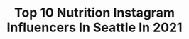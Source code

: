 ---
title: Top 10 Nutrition Instagram Influencers In Seattle In 2021
description: >-
  Find top nutrition Instagram influencers in Seattle in 2021. Most popular hashtags: #nutrition #seattle #healthyfood #plantbased.
platform: Instagram
hits: 15
text_top: Discover the most popular Instagram profiles on inBeat.
text_bottom: Our platform aggregates 15 Instagram influencers like this in Seattle, United States for you to connect with.
profiles:
  - username: "evanarbour"
    fullname: >-
      Evan Arbour
    bio: >-
      he/him NASM - CPT, CES Certified Nutrition Coach seattle founding instructor @barrys ambassador @lululemon
    location: "United States"
    followers: 27621
    engagement: 846
    commentsToLikes: 0.025897
    id: ckf5us0zem34j0j235gvzk9k7
    verified: false
    hashtags: "#pride, #elijahmcclain, #blm, #juneteenth"
  - username: "tina.m.dominguez"
    fullname: >-
      San Diego Brand Photographer
    bio: >-
      → Creative Consultant → Marketing Brand Director w/ fitme™️ Nutrition → And I lift & stuff
    location: "United States"
    followers: 5439
    engagement: 371
    commentsToLikes: 0.139310
    id: ck9hcsihimsjj0j78xr62784s
    verified: false
    hashtags: "#riseupandpersevere, #selfmastery, #quarantinelife, #sustainability"
  - username: "xosaraherickson"
    fullname: >-
      Sarah Erickson
    bio: >-
      Raising three little men Seattle, WA erickson_sarah@ymail.com
    location: "United States"
    followers: 6175
    engagement: 617
    commentsToLikes: 0.147511
    id: ck5zn64q2nupm0i14xcdvo0wr
    verified: false
    hashtags: "#learningathome, #manimonday, #worlddayagainsttrafficking, #ethicalfashion"
  - username: "happy.healthy.hayley"
    fullname: >-
      Hayley MacLean, MS
    bio: >-
      Plant enthusiast 🌱 Seattle📍 Wear black 🖤 Eat colors 🌈 Former pigeon lady. 🐦 #rd2be #nutrition #dieteticintern #happyhealthyhayley
    location: "United States"
    followers: 3924
    engagement: 1621
    commentsToLikes: 0.232845
    id: ck5ce58sokcfy0i118ytqatxw
    verified: false
    hashtags: "#nutritiousanddelicious, #todaybreakfast, #todayfood, #healthybreakfast"
  - username: "lindsaybraman"
    fullname: >-
      Lindsay - Mental Health Art
    bio: >-
      • Seattle-based Therapist • Doodler I'm a therapist but I'm not 𝕪𝕠𝕦𝕣 𝕥𝕙𝕖𝕣𝕒𝕡𝕚𝕤𝕥 Content for educational use only ⬇️ 𝙛𝙤𝙧 𝙥𝙧𝙞𝙣𝙩𝙖𝙗𝙡𝙚𝙨 𝙤𝙧 𝙖𝙥𝙥𝙤𝙞𝙣𝙩𝙢𝙚𝙣𝙩𝙨
    location: "United States"
    followers: 121291
    engagement: 976
    commentsToLikes: 0.011479
    id: ck0u8kfka7ir10i19ddwpic9v
    verified: false
    hashtags: "#therapistsofinstagram, #psychology, #spoopy, #mentalhealthawareness"
  - username: "getupwithhannah"
    fullname: >-
      Hannah Hutson
    bio: >-
      ONLINE PROGRAMS | Kettlebell & Functional Fitness Coach | @belltownstrength | @flexfuel.nutrition Ambassador | Online Programming 👇
    location: "United States"
    followers: 42803
    engagement: 333
    commentsToLikes: 0.053846
    id: ck5bzqw3vro9k0i11wstixlkk
    verified: false
    hashtags: "#kettlebellswings, #deathbyhannah, #strengthtraining, #kettlebells"
  - username: "iwillgetlean"
    fullname: >-
      Tanvi's Journey To Abs
    bio: >-
      👊🏼Chasing #Fitness 🏋🏻‍♀️while rocking a 9-5👩🏻‍💻 @microsoft 💪Recorded 100-weeks of #Consistency🔻48 lbs. 📍Seattle 🇺🇸 ⤵️ Workout with me on YOUTUBE 🎥
    location: "United States"
    followers: 195735
    engagement: 178
    commentsToLikes: 0.029988
    id: ck1376q5wa2bx0i19o38g40m1
    verified: false
    hashtags: "#nothingtoprove, #homeworkoutsforyou, #fittnes, #musclemotivation"
  - username: "deshawnshead"
    fullname: >-
      Deshawn Shead
    bio: >-
      NFL CB | SB48 Champ | Husband to @mrs_jshead | Proud Father of 2 | 2X NFC Champ | From Palmdale, CA | PSU Grad | TW: @dshead24
    location: "United States"
    followers: 119321
    engagement: 306
    commentsToLikes: 0.023125
    id: ck0twtzxdgq9y0i192da6s3af
    verified: true
    hashtags: "#squad, #exercise, #fitness, #health"
  - username: "lovechickpea"
    fullname: >-
      Dhale Larsen
    bio: >-
      Meatless since 2016 🌍🌱 Pacific Northwest📍 @dhalepickles 🤙🏻🇲🇵 v e g a n r e c i p e s
    location: "United States"
    followers: 3042
    engagement: 2077
    commentsToLikes: 0.303817
    id: ckf5ts5y5im270j23fcxlx3ce
    verified: false
    hashtags: "#veganshare, #plantbasedrecipes, #vegandessert, #plantsofinstagram"
  - username: "jesslatousek"
    fullname: >-
      Jess Latousek
    bio: >-
      Nurse BSN💉Certified Trainer💪🏻Flexible Dieting🌱 ✝️God > 🔼my highs & 🔽my lows Helping women build the strongest, most confident and truest self💯
    location: "United States"
    followers: 7255
    engagement: 581
    commentsToLikes: 0.023784
    id: ck5hp1vujqm5x0i115yvbyi82
    verified: false
    hashtags: "#fiance, #pride, #hardwork, #engagedlife"
---